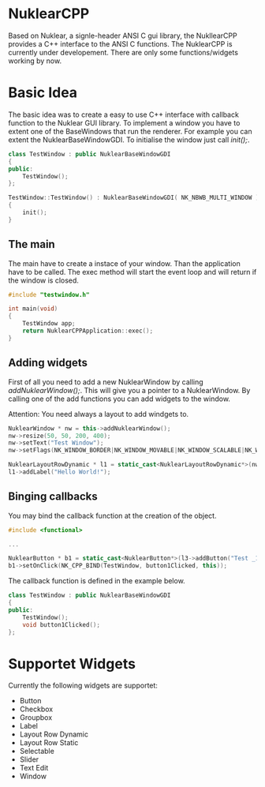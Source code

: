 # NuklearCPP
Based on Nuklear, a signle-header ANSI C gui library, the NukllearCPP provides a C++ interface to the ANSI C functions. 
The NuklearCPP is currently under developement. There are only some functions/widgets working by now.

# Basic Idea
The basic idea was to create a easy to use C++ interface with callback function to the Nuklear GUI library. 
To implement a window you have to extent one of the BaseWindows that run the renderer. For example you  can 
extent the NuklearBaseWindowGDI. To initialise the window just call *init();*.

```c++
class TestWindow : public NuklearBaseWindowGDI
{
public:
    TestWindow();
};
```

```c++
TestWindow::TestWindow() : NuklearBaseWindowGDI( NK_NBWB_MULTI_WINDOW )
{
    init();
}
```

## The main
The main have to create a instace of your window. Than the application have to be called. The exec method will start the event loop and will return if the window is closed.

```c++
#include "testwindow.h"

int main(void)
{
    TestWindow app;
    return NuklearCPPApplication::exec();
}
```

## Adding widgets

First of all you need to add a new NuklearWindow by calling *addNuklearWindow();*. 
This will give you a pointer to a NuklearWindow. By calling one of the add functions you can add widgets to the
window. 

Attention: You need always a layout to add windgets to.

```c++
NuklearWindow * nw = this->addNuklearWindow();
nw->resize(50, 50, 200, 400);
nw->setText("Test Window");
nw->setFlags(NK_WINDOW_BORDER|NK_WINDOW_MOVABLE|NK_WINDOW_SCALABLE|NK_WINDOW_CLOSABLE|NK_WINDOW_MINIMIZABLE|NK_WINDOW_TITLE);

NuklearLayoutRowDynamic * l1 = static_cast<NuklearLayoutRowDynamic*>(nw->addLayoutRowDynamic( 30, 1 ));
l1->addLabel("Hello World!");
```

## Binging callbacks

You may bind the callback function at the creation of the object.

```c++
#include <functional>

...

NuklearButton * b1 = static_cast<NuklearButton*>(l3->addButton("Test _1_"));
b1->setOnClick(NK_CPP_BIND(TestWindow, button1Clicked, this));
```

The callback function is defined in the example below.

```c++
class TestWindow : public NuklearBaseWindowGDI
{
public:
    TestWindow();
    void button1Clicked();
};
```


# Supportet Widgets

Currently the following widgets are supportet:
- Button
- Checkbox
- Groupbox
- Label
- Layout Row Dynamic
- Layout Row Static
- Selectable
- Slider
- Text Edit
- Window
